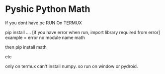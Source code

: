 # Pyshic Python Math
If you dont have pc RUN On TERMUX

pip install .… [if you have error when run, import library required from error]
example = error no module name math

then 
pip install math

etc

only on termux can't install numpy. so run on window
or pydroid.
